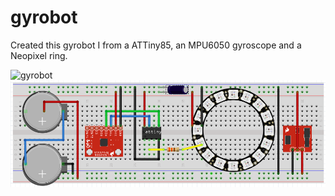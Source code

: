 # gyrobot
Created this gyrobot I from a ATTiny85, an MPU6050 gyroscope and a Neopixel ring. 

![gyrobot](https://github.com/gtmans/gyrobot/blob/main/front.png)
![gyrobot](https://github.com/gtmans/gyrobot/blob/main/gyrobot-breadboard.png)

